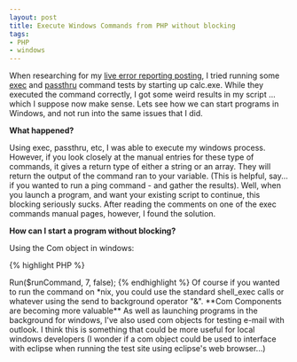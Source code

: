 ```yaml
---
layout: post
title: Execute Windows Commands from PHP without blocking
tags:
- PHP
- windows
---
```


When researching for my [live error reporting posting](http://aaronsaray.com/blog/2007/07/20/live-combined-error-reporting-for-apache-and-php-during-development/), I tried running some [exec](http://us.php.net/manual/en/function.exec.php) and [passthru](http://us.php.net/manual/en/function.passthru.php) command tests by starting up calc.exe.  While they executed the command correctly, I got some weird results in my script ... which I suppose now make sense.  Lets see how we can start programs in Windows, and not run into the same issues that I did.

**What happened?**

Using exec, passthru, etc, I was able to execute my windows process.  However, if you look closely at the manual entries for these type of commands, it gives a return type of either a string or an array.  They will return the output of the command ran to your variable.  (This is helpful, say... if you wanted to run a ping command - and gather the results).  Well, when you launch a program, and want your existing script to continue, this blocking seriously sucks.  After reading the comments on one of the exec commands manual pages, however, I found the solution.

**How can I start a program without blocking?**

Using the Com object in windows:

{% highlight PHP %}
<?php
$runCommand = 'calc.exe';
$WshShell = new COM("WScript.Shell");
$oExec = $WshShell->Run($runCommand, 7, false);
{% endhighlight %}

Of course if you wanted to run the command on *nix, you could use the standard shell_exec calls or whatever using the send to background operator "&".

**Com Components are becoming more valuable**

As well as launching programs in the background for windows, I've also used com objects for testing e-mail with outlook.  I think this is something that could be more useful for local windows developers (I wonder if a com object could be used to interface with eclipse when running the test site using eclipse's web browser...)
